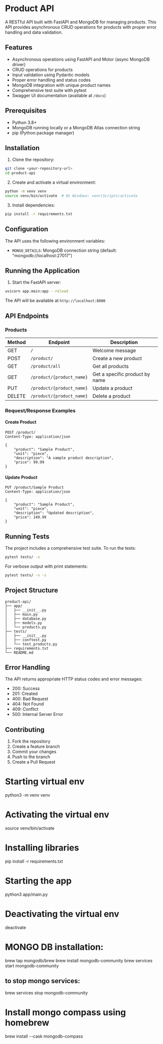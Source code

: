 # Product API

A RESTful API built with FastAPI and MongoDB for managing products. This API provides asynchronous CRUD operations for products with proper error handling and data validation.

## Features

- Asynchronous operations using FastAPI and Motor (async MongoDB driver)
- CRUD operations for products
- Input validation using Pydantic models
- Proper error handling and status codes
- MongoDB integration with unique product names
- Comprehensive test suite with pytest
- Swagger UI documentation (available at `/docs`)

## Prerequisites

- Python 3.8+
- MongoDB running locally or a MongoDB Atlas connection string
- pip (Python package manager)

## Installation

1. Clone the repository:
```bash
git clone <your-repository-url>
cd product-api
```

2. Create and activate a virtual environment:
```bash
python -m venv venv
source venv/bin/activate  # On Windows: venv\Scripts\activate
```

3. Install dependencies:
```bash
pip install -r requirements.txt
```

## Configuration

The API uses the following environment variables:
- `MONGO_DETAILS`: MongoDB connection string (default: "mongodb://localhost:27017")

## Running the Application

1. Start the FastAPI server:
```bash
uvicorn app.main:app --reload
```

The API will be available at `http://localhost:8000`

## API Endpoints

### Products

| Method | Endpoint | Description |
|--------|----------|-------------|
| GET | `/` | Welcome message |
| POST | `/product/` | Create a new product |
| GET | `/product/all` | Get all products |
| GET | `/product/{product_name}` | Get a specific product by name |
| PUT | `/product/{product_name}` | Update a product |
| DELETE | `/product/{product_name}` | Delete a product |

### Request/Response Examples

#### Create Product
```http
POST /product/
Content-Type: application/json

{
    "product": "Sample Product",
    "unit": "piece",
    "description": "A sample product description",
    "price": 99.99
}
```

#### Update Product
```http
PUT /product/Sample Product
Content-Type: application/json

{
    "product": "Sample Product",
    "unit": "piece",
    "description": "Updated description",
    "price": 149.99
}
```

## Running Tests

The project includes a comprehensive test suite. To run the tests:

```bash
pytest tests/ -v
```

For verbose output with print statements:
```bash
pytest tests/ -v -s
```

## Project Structure

```
product-api/
├── app/
│   ├── __init__.py
│   ├── main.py
│   ├── database.py
│   ├── models.py
│   └── products.py
├── tests/
│   ├── __init__.py
│   ├── conftest.py
│   └── test_products.py
├── requirements.txt
└── README.md
```

## Error Handling

The API returns appropriate HTTP status codes and error messages:

- 200: Success
- 201: Created
- 400: Bad Request
- 404: Not Found
- 409: Conflict
- 500: Internal Server Error

## Contributing

1. Fork the repository
2. Create a feature branch
3. Commit your changes
4. Push to the branch
5. Create a Pull Request


# Starting virtual env
python3 -m venv venv

# Activating the virtual env
source venv/bin/activate

# Installing libraries
pip install -r requirements.txt

# Starting the app
python3 app/main.py

# Deactivating the virtual env
deactivate


# MONGO DB installation:
brew tap mongodb/brew
brew install mongodb-community
brew services start mongodb-community

## to stop mongo services:
brew services stop mongodb-community

# Install mongo compass using homebrew
brew install --cask mongodb-compass